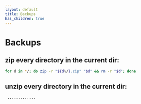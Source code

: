```yaml
---
layout: default
title: Backups
has_children: true
---
```


# Backups

## zip every directory in the current dir:

```bash
for d in */; do zip -r "${d%/}.zip" "$d" && rm -r "$d"; done
```

## unzip every directory in the current dir:

```bash
 .............
```

